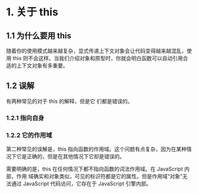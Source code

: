 # 1. 关于 this

## 1.1 为什么要用 this

随着你的使用模式越来越复杂，显式传递上下文对象会让代码变得越来越混乱，使用 this 则不会这样。当我们介绍对象和原型时，你就会明白函数可以自动引用合适的上下文对象有多重要。

## 1.2 误解

有两种常见的对于 this 的解释，但是它 们都是错误的。

### 1.2.1 指向自身

### 1.2.2 它的作用域

第二种常见的误解是，this 指向函数的作用域。这个问题有点复杂，因为在某种情况下它是正确的，但是在其他情况下它却是错误的。

需要明确的是，this 在任何情况下都不指向函数的词法作用域。在 JavaScript 内部，作用 域确实和对象类似，可见的标识符都是它的属性。但是作用域“对象”无法通过 JavaScript 代码访问，它存在于 JavaScript 引擎内部。



